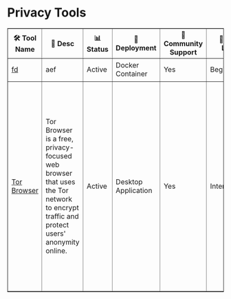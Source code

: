 <h1>Privacy Tools</h1>
<table border="1">
<thead><tr><th>🛠️ Tool Name</th><th>           📝 Desc</th><th>📊 Status</th><th>🚀 Deployment</th><th>🤝 Community Support</th><th>🧠 Tech Level</th><th>✨ Features</th><th>💻 OS</th><th>📴 Offline</th><th>📱 Mobile</th><th>🌐 Languages</th><th>🔐 Security/Privacy Features</th><th>🔧 Maintenance/Sustainability</th><th>📥 Data Collection</th><th>🧾 License</th><th>💰 Cost</th><th>📚 Docs</th><th>⭐ Rating</th></tr></thead>
<tbody>
<tr><td><a href='https://signal.org/'>fd</a></td><td>aef</td><td>Active</td><td>Docker Container</td><td>Yes</td><td>Beginner</td><td>vs</td><td>dvs</td><td>Yes</td><td>Yes</td><td>dvd</td><td>sdv</td><td>sdv</td><td>No Data</td><td>vsd</td><td>dvs</td><td><a href='privacy/fd.md'>Details</a></td><td>⭐⭐⯪☆☆ (2.30)</td></tr>
<tr><td><a href='https://www.torproject.org/'>Tor Browser</a></td><td>Tor Browser is a free, privacy-focused web browser that uses the Tor network to encrypt traffic and protect users' anonymity online.</td><td>Active</td><td>Desktop Application</td><td>Yes</td><td>Intermediate</td><td>Onion Routing, Anonymity, No Tracking by Websites, HTTPS Everywhere, No Browsing History, Cross-Platform Compatibility, Security-Focused, Automatic Updates, Anti-Censorship, Hidden Services, Exit Node Privacy, No Unique Identifiers</td><td>Windows, Linux, macOS, Android</td><td>No</td><td>Partially</td><td>32 (include Chinese [Simplified & Traditional], Thai, Vietnamese, Korean, Japanese)</td><td>Multi-layer Encryption, MITM Protection, NoScript, IP/DNS Leak Prevention, Traffic Obfuscation, Circuit Switching, Device Fingerprinting Resistance, Tracker and Cookie Isolation, Secure Defaults, Software Sandboxing</td><td>Monthly updates and a public status page. Funded by ~$7 million, with 28.5% from individual donors. Sponsored by organizations like Open Technology Fund and Fastly.</td><td>Minimal</td><td>Mozilla Public License</td><td>Fully Free</td><td><a href='privacy/Tor-Browser.md'>Details</a></td><td>⭐⭐⭐⭐⯪ (4.51)</td></tr>
</tbody>
</table>
